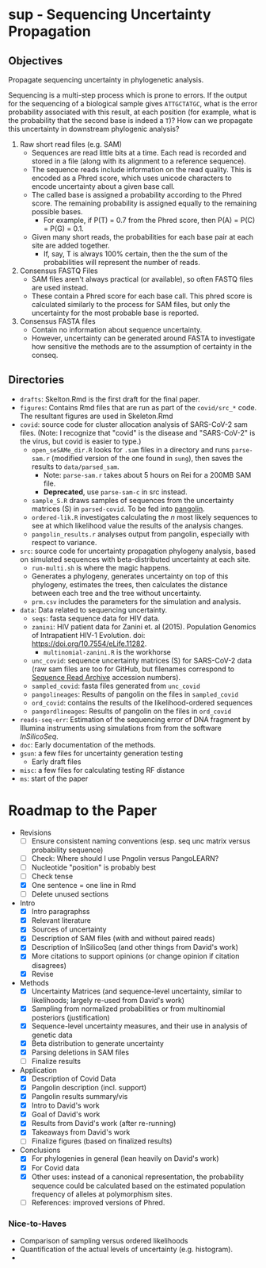 # sup - Sequencing Uncertainty Propagation

## Objectives

Propagate sequencing uncertainty in phylogenetic analysis.

Sequencing is a multi-step process which is prone to errors. If the output for the sequencing of a biological sample gives `ATTGCTATGC`, what is the error probability associated with this result, at each position (for example, what is the probability that the second base is indeed a `T`)? How can we propagate this uncertainty in downstream phylogenic analysis?



1. Raw short read files (e.g. SAM)
    - Sequences are read little bits at a time. Each read is recorded and stored in a file (along with its alignment to a reference sequence).
    - The sequence reads include information on the read quality. This is encoded as a Phred score, which uses unicode characters to encode uncertainty about a given base call.
    - The called base is assigned a probability according to the Phred score. The remaining probability is assigned equally to the remaining possible bases.
        - For example, if P(T) = 0.7 from the Phred score, then P(A) = P(C) = P(G) = 0.1.
    - Given many short reads, the probabilities for each base pair at each site are added together.
        - If, say, T is always 100% certain, then the the sum of the probabilities will represent the number of reads.
2. Consensus FASTQ Files
    - SAM files aren't always practical (or available), so often FASTQ files are used instead.
    - These contain a Phred score for each base call. This phred score is calculated similarly to the process for SAM files, but only the uncertainty for the most probable base is reported.
3. Consensus FASTA files
    - Contain no information about sequence uncertainty.
    - However, uncertainty can be generated around FASTA to investigate how sensitive the methods are to the assumption of certainty in the conseq.

## Directories

- `drafts`: Skelton.Rmd is the first draft for the final paper.
- `figures`: Contains Rmd files that are run as part of the `covid/src_*` code. The resultant figures are used in Skeleton.Rmd
- `covid`: source code for cluster allocation analysis of SARS-CoV-2 sam files. (Note: I recognize that "covid" is the disease and "SARS-CoV-2" is the virus, but covid is easier to type.)
    - `open_seSAMe_dir.R` looks for `.sam` files in a directory and runs `parse-sam.r` (modified version of the one found in `sung`), then saves the results to `data/parsed_sam`.
        - Note: `parse-sam.r` takes about 5 hours on Rei for a 200MB SAM file.
        - **Deprecated**, use `parse-sam-c` in src instead.
    - `sample_S.R` draws samples of sequences from the uncertainty matrices (S) in `parsed-covid`. To be fed into [pangolin](https://github.com/cov-lineages/pangolin).
    - `ordered-lik.R` investigates calculating the *n* most likely sequences to see at which likelihood value the results of the analysis changes.
    - `pangolin_results.r` analyses output from pangolin, especially with respect to variance.
- `src`: source code for uncertainty propagation phylogeny analysis, based on simulated sequences with beta-distributed uncertainty at each site.
    - `run-multi.sh` is where the magic happens.
	- Generates a phylogeny, generates uncertainty on top of this phylogeny, estimates the trees, then calculates the distance between each tree and the tree without uncertainty.
    - `prm.csv` includes the parameters for the simulation and analysis.
- `data`: Data related to sequencing uncertainty.
    - `seqs`: fasta sequence data for HIV data.
    - `zanini`: HIV patient data for Zanini et. al (2015). Population Genomics of Intrapatient HIV-1 Evolution. doi: https://doi.org/10.7554/eLife.11282.
    	- `multinomial-zanini.R` is the workhorse
    - `unc_covid`: sequence uncertainty matrices (S) for SARS-CoV-2 data (raw sam files are too for GitHub, but filenames correspond to [Sequence Read Archive](https://www.ncbi.nlm.nih.gov/sra) accession numbers).
    - `sampled_covid`: fasta files generated from `unc_covid`
    - `pangolineages`: Results of pangolin on the files in `sampled_covid`
    - `ord_covid`: contains the results of the likelihood-ordered sequences
    - `pangordlineages`: Results of pangolin on the files in `ord_covid`
- `reads-seq-err`: Estimation of the sequencing error of DNA fragment by Illumina instruments using simulations from from the software *InSilicoSeq*.
- `doc`: Early documentation of the methods.
- `gsun`: a few files for uncertainty generation testing
	- Early draft files
- `misc`: a few files for calculating testing RF distance
- `ms`: start of the paper

# Roadmap to the Paper

- Revisions
    - [ ] Ensure consistent naming conventions (esp. seq unc matrix versus probability sequence)
    - [ ] Check: Where should I use Pngolin versus PangoLEARN?
    - [ ] Nucleotide "position" is probably best
    - [ ] Check tense
    - [x] One sentence = one line in Rmd
    - [ ] Delete unused sections
- Intro
    - [x] Intro paragraphss
    - [x] Relevant literature
    - [x] Sources of uncertainty
    - [x] Description of SAM files (with and without paired reads)
    - [x] Description of InSilicoSeq (and other things from David's work)
    - [x] More citations to support opinions (or change opinion if citation disagrees)
    - [x] Revise
- Methods
    - [x] Uncertainty Matrices (and sequence-level uncertainty, similar to likelihoods; largely re-used from David's work)
    - [x] Sampling from normalized probabilities or from multinomial posteriors (justification)
    - [x] Sequence-level uncertainty measures, and their use in analysis of genetic data
    - [x] Beta distribution to generate uncertainty
    - [x] Parsing deletions in SAM files
    - [ ] Finalize results
- Application
    - [x] Description of Covid Data
    - [x] Pangolin description (incl. support)
    - [x] Pangolin results summary/vis
    - [x] Intro to David's work
    - [x] Goal of David's work
    - [x] Results from David's work (after re-running)
    - [x] Takeaways from David's work
    - [ ] Finalize figures (based on finalized results)
- Conclusions
    - [x] For phylogenies in general (lean heavily on David's work)
    - [x] For Covid data
	- [x] Other uses: instead of a canonical representation, the probability sequence could be calculated based on the estimated population frequency of alleles at polymorphism sites.
    - [ ] References: improved versions of Phred.

### Nice-to-Haves

- Comparison of sampling versus ordered likelihoods
- Quantification of the actual levels of uncertainty (e.g. histogram).
- 




